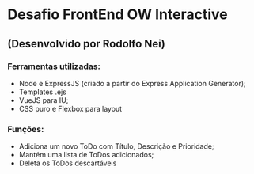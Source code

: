 # Desafio FrontEnd OW Interactive

## (Desenvolvido por Rodolfo Nei)

### Ferramentas utilizadas:
- Node e ExpressJS (criado a partir do Express Application Generator);
- Templates .ejs
- VueJS para IU;
- CSS puro e Flexbox para layout

### Funções:
- Adiciona um novo ToDo com Título, Descrição e Prioridade;
- Mantém uma lista de ToDos adicionados;
- Deleta os ToDos descartáveis



